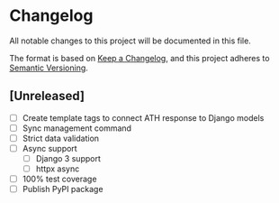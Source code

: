 # Changelog
All notable changes to this project will be documented in this file.

The format is based on [Keep a Changelog](https://keepachangelog.com/en/1.0.0/),
and this project adheres to [Semantic Versioning](https://semver.org/spec/v2.0.0.html).

## [Unreleased]

- [ ] Create template tags to connect ATH response to Django models
- [ ] Sync management command
- [ ] Strict data validation
- [ ] Async support
    - [ ] Django 3 support
    - [ ] httpx async
- [ ] 100% test coverage
- [ ] Publish PyPI package